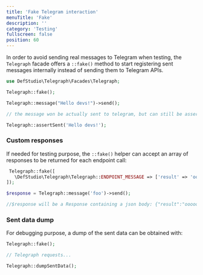 ```yaml
---
title: 'Fake Telegram interaction'
menuTitle: 'Fake'
description: ''
category: 'Testing'
fullscreen: false 
position: 60
---
```


In order to avoid sending real messages to Telegram when testing, the `Telegraph` facade offers a `::fake()` method to start registering sent messages internally instead of sending them to Telegram APIs.

```php
use DefStudio\Telegraph\Facades\Telegraph;

Telegraph::fake();

Telegraph::message("Hello devs!")->send();

// the message won be actually sent to telegram, but can still be asserted

Telegraph::assertSent('Hello devs!');

```

### Custom responses

If needed for testing purpose, the `::fake()` helper can accept an array of responses to be returned for each endpoint call:

```php
 Telegraph::fake([
   \DefStudio\Telegraph\Telegraph::ENDPOINT_MESSAGE => ['result' => 'oooook'],
]);

$response = Telegraph::message('foo')->send();

//$response will be a Response containing a json body: {"result":"oooook"}
```

### Sent data dump

For debugging purpose, a dump of the sent data can be obtained with:

```php
Telegraph::fake();

// Telegraph requests...

Telegraph::dumpSentData();
```
